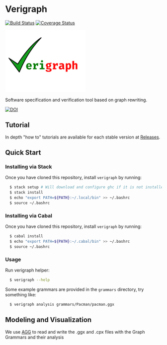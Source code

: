 # Verigraph

[![Build Status](https://travis-ci.org/Verites/verigraph.svg?branch=master)](https://travis-ci.org/Verites/verigraph)
[![Coverage Status](https://coveralls.io/repos/github/Verites/verigraph/badge.svg?branch=master)](https://coveralls.io/github/Verites/verigraph?branch=master)

<img src="./images/Verigraph.png" height="200px"/>

Software specification and verification tool based on graph rewriting.

[![DOI](https://zenodo.org/badge/22760294.svg)](https://zenodo.org/badge/latestdoi/22760294)


## Tutorial

In depth "how to" tutorials are available for each stable version at [Releases](https://github.com/Verites/verigraph/releases).

## Quick Start

### Installing via Stack

Once you have cloned this repository, install `verigraph` by running:

```bash
  $ stack setup # Will download and configure ghc if it is not installed yet
  $ stack install
  $ echo "export PATH=${PATH}:~/.local/bin" >> ~/.bashrc
  $ source ~/.bashrc
```
### Installing via Cabal

Once you have cloned this repository, install `verigraph` by running:
```bash
  $ cabal install
  $ echo "export PATH=${PATH}:~/.cabal/bin" >> ~/.bashrc
  $ source ~/.bashrc
```

### Usage

Run verigraph helper:
```bash
  $ verigraph --help
```
Some example grammars are provided in the `grammars` directory, try something like:

```bash
  $ verigraph analysis grammars/Pacman/pacman.ggx
```

## Modeling and Visualization

We use [AGG](http://www.user.tu-berlin.de/o.runge/agg/) to read and write the .ggx and .cpx files with the Graph Grammars and their analysis
